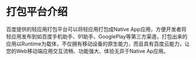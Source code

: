 # 打包平台介绍

百度提供的轻应用打包平台可以将轻应用打包成Native App应用，方便开发者将轻应用发布到如百度手机助手、91助手、GooglePlay等第三方渠道，打包出来的应用以Runtime为载体，不仅拥有移动设备的原生能力，而且具有百度云能力，让您的Web移动端应用交互流畅、功能强大、体验无异于Native Ap应用。